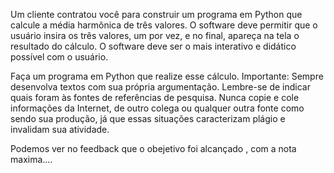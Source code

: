 Um cliente contratou você para construir um programa em Python que calcule a média harmônica de três valores. O software deve permitir que o usuário insira os três valores, um por vez, e no final, apareça na tela o resultado do cálculo. O software deve ser o mais interativo e didático possível com o usuário.

Faça um programa em Python que realize esse cálculo. 
Importante:
Sempre desenvolva textos com sua própria argumentação. Lembre-se de indicar quais foram às fontes de referências de pesquisa. Nunca copie e cole informações da Internet, de outro colega ou qualquer outra fonte como sendo sua produção, já que essas situações caracterizam plágio e invalidam sua atividade.

Podemos ver no feedback que o obejetivo foi alcançado , com a nota maxima....

